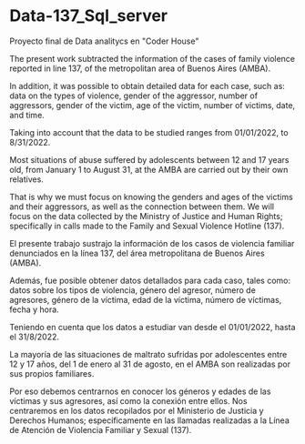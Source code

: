 # Data-137_Sql_server
Proyecto final de Data analitycs en "Coder House"

The present work subtracted the information of the cases of family violence reported in line 137, of the metropolitan area of ​​Buenos Aires (AMBA).

In addition, it was possible to obtain detailed data for each case, such as: data on the types of violence, gender of the aggressor, number of aggressors, gender of the victim, age of the victim, number of victims, date, and time.

Taking into account that the data to be studied ranges from 01/01/2022, to 8/31/2022.

Most situations of abuse suffered by
adolescents between 12 and 17 years old, from January 1 to August 31, at the AMBA are carried out by their own relatives.

That is why we must focus on knowing the genders and ages of the victims and their aggressors, as well as the connection between them. We will focus on the data collected by the Ministry of Justice and Human Rights; specifically in calls made to the Family and Sexual Violence Hotline (137).

El presente trabajo sustrajo la información de los casos de violencia familiar denunciados en la línea 137, del área metropolitana de Buenos Aires (AMBA).

Además, fue posible obtener datos detallados para cada caso, tales como: datos sobre los tipos de violencia, género del agresor, número de agresores, género de la víctima, edad de la víctima, número de víctimas, fecha y hora.

Teniendo en cuenta que los datos a estudiar van desde el 01/01/2022, hasta el 31/8/2022.

La mayoría de las situaciones de maltrato sufridas por
adolescentes entre 12 y 17 años, del 1 de enero al 31 de agosto, en el AMBA son realizadas por sus propios familiares.

Por eso debemos centrarnos en conocer los géneros y edades de las víctimas y sus agresores, así como la conexión entre ellos. Nos centraremos en los datos recopilados por el Ministerio de Justicia y Derechos Humanos; específicamente en las llamadas realizadas a la Línea de Atención de Violencia Familiar y Sexual (137).
